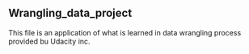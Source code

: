 ## Wrangling_data_project
This file is an application of what is learned in data wrangling process provided bu Udacity inc.
